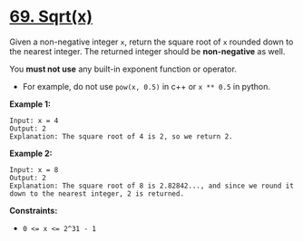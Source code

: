 # [69. Sqrt(x)](https://leetcode.com/problems/sqrtx/description/)

Given a non-negative integer `x`, return the square root of `x` rounded down to the nearest integer. The returned integer should be **non-negative**  as well.

You **must not use**  any built-in exponent function or operator.

- For example, do not use `pow(x, 0.5)` in c++ or `x ** 0.5` in python.

**Example 1:**

```
Input: x = 4
Output: 2
Explanation: The square root of 4 is 2, so we return 2.
```

**Example 2:**

```
Input: x = 8
Output: 2
Explanation: The square root of 8 is 2.82842..., and since we round it down to the nearest integer, 2 is returned.
```

**Constraints:**

- `0 <= x <= 2^31 - 1`